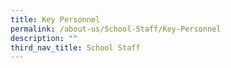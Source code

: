 ```yaml
---
title: Key Personnel
permalink: /about-us/School-Staff/Key-Personnel
description: ""
third_nav_title: School Staff
---
```

